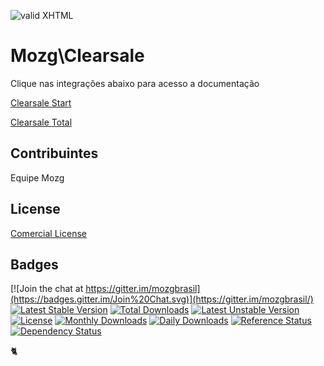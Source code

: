 [checkmark]: https://raw.githubusercontent.com/mozgbrasil/mozgbrasil.github.io/master/assets/images/logos/logo_32_32.png "MOZG"
![valid XHTML][checkmark]

[clearsale-start]: /README_ClearsaleStart.md
[clearsale-total]: /README_ClearsaleTotal.md

# Mozg\Clearsale

Clique nas integrações abaixo para acesso a documentação

[Clearsale Start][clearsale-start]

[Clearsale Total][clearsale-total]

## Contribuintes

Equipe Mozg

## License

[Comercial License](LICENSE.txt)

## Badges

[![Join the chat at https://gitter.im/mozgbrasil](https://badges.gitter.im/Join%20Chat.svg)](https://gitter.im/mozgbrasil/)
[![Latest Stable Version](https://poser.pugx.org/mozgbrasil/magento-clearsale-php55/v/stable)](https://packagist.org/packages/mozgbrasil/magento-clearsale-php55)
[![Total Downloads](https://poser.pugx.org/mozgbrasil/magento-clearsale-php55/downloads)](https://packagist.org/packages/mozgbrasil/magento-clearsale-php55)
[![Latest Unstable Version](https://poser.pugx.org/mozgbrasil/magento-clearsale-php55/v/unstable)](https://packagist.org/packages/mozgbrasil/magento-clearsale-php55)
[![License](https://poser.pugx.org/mozgbrasil/magento-clearsale-php55/license)](https://packagist.org/packages/mozgbrasil/magento-clearsale-php55)
[![Monthly Downloads](https://poser.pugx.org/mozgbrasil/magento-clearsale-php55/d/monthly)](https://packagist.org/packages/mozgbrasil/magento-clearsale-php55)
[![Daily Downloads](https://poser.pugx.org/mozgbrasil/magento-clearsale-php55/d/daily)](https://packagist.org/packages/mozgbrasil/magento-clearsale-php55)
[![Reference Status](https://www.versioneye.com/php/mozgbrasil:magento-clearsale-php55/reference_badge.svg?style=flat-square)](https://www.versioneye.com/php/mozgbrasil:magento-clearsale-php55/references)
[![Dependency Status](https://www.versioneye.com/php/mozgbrasil:magento-clearsale-php55/1.0.0/badge?style=flat-square)](https://www.versioneye.com/php/mozgbrasil:magento-clearsale-php55/1.0.0)

:cat2:
